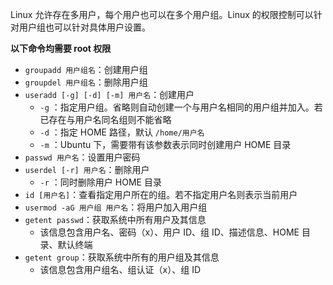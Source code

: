 Linux 允许存在多用户，每个用户也可以在多个用户组。Linux 的权限控制可以针对用户组也可以针对具体用户设置。

**以下命令均需要 root 权限**

* `groupadd 用户组名`：创建用户组
* `groupdel 用户组名`：删除用户组
* `useradd [-g] [-d] [-m] 用户名`：创建用户
    *  `-g` ：指定用户组。省略则自动创建一个与用户名相同的用户组并加入。若已存在与用户名同名组则不能省略
    *  `-d` ：指定 HOME 路径，默认 `/home/用户名` 
    *  `-m` ：Ubuntu 下，需要带有该参数表示同时创建用户 HOME 目录
* `passwd 用户名`：设置用户密码
* `userdel [-r] 用户名`：删除用户
    *  `-r` ：同时删除用户 HOME 目录
* `id [用户名]`：查看指定用户所在的组。若不指定用户名则表示当前用户
* `usermod -aG 用户组 用户名`：将用户加入用户组
* `getent passwd`：获取系统中所有用户及其信息
    * 该信息包含用户名、密码（x）、用户 ID、组 ID、描述信息、HOME 目录、默认终端
* `getent group`：获取系统中所有的用户组及其信息
    * 该信息包含用户组名、组认证（x）、组 ID

